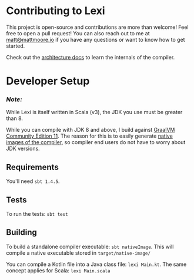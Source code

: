 # Contributing to Lexi

This project is open-source and contributions are more than welcome! Feel free to open a pull request! You can also reach out to me at matt@mattmoore.io if you have any questions or want to know how to get started.

Check out the [architecture docs](/docs/architecture) to learn the internals of the compiler.

# Developer Setup

### _Note:_

While Lexi is itself written in Scala (v3), the JDK you use must be greater than 8.

While you can compile with JDK 8 and above, I build against [GraalVM Community Edition 11](https://www.graalvm.org). The reason for this is to easily generate [native images of the compiler](https://www.graalvm.org/reference-manual/native-image/), so compiler end users do not have to worry about JDK versions.

## Requirements

You'll need `sbt 1.4.5`.

## Tests

To run the tests: `sbt test`

## Building

To build a standalone compiler executable: `sbt nativeImage`. This will compile a native executable stored in `target/native-image/`

You can compile a Kotlin file into a Java class file: `lexi Main.kt`. The same concept applies for Scala: `lexi Main.scala`
